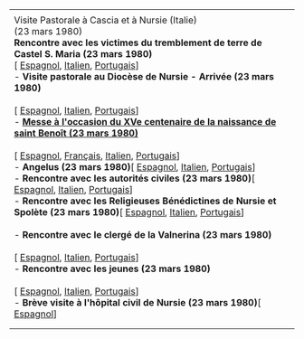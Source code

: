 |     |
| --- |
|  |
| Visite Pastorale à Cascia et à Nursie (Italie)<br>(23 mars 1980)<br>**Rencontre avec les victimes du tremblement de terre de Castel S. Maria (23 mars 1980)**<br>[ [Espagnol](/content/john-paul-ii/es/speeches/1980/march/documents/hf_jp-ii_spe_19800323_terremotati.html), [Italien](/content/john-paul-ii/it/speeches/1980/march/documents/hf_jp-ii_spe_19800323_terremotati.html), [Portugais](/content/john-paul-ii/pt/speeches/1980/march/documents/hf_jp-ii_spe_19800323_terremotati.html)] <br>- **Visite pastorale au Diocèse de Nursie - Arrivée (23 mars 1980)**<br>  <br>  [ [Espagnol](/content/john-paul-ii/es/speeches/1980/march/documents/hf_jp-ii_spe_19800323_norcia.html), [Italien](/content/john-paul-ii/it/speeches/1980/march/documents/hf_jp-ii_spe_19800323_norcia.html), [Portugais](/content/john-paul-ii/pt/speeches/1980/march/documents/hf_jp-ii_spe_19800323_norcia.html)] <br>- **[Messe à l'occasion du XVe centenaire de la naissance de saint Benoît (23 mars 1980)](/content/john-paul-ii/fr/homilies/1980/documents/hf_jp-ii_hom_19800323_norcia.html)**<br>  <br>  [ [Espagnol](/content/john-paul-ii/es/homilies/1980/documents/hf_jp-ii_hom_19800323_norcia.html), [Français](/content/john-paul-ii/fr/homilies/1980/documents/hf_jp-ii_hom_19800323_norcia.html), [Italien](/content/john-paul-ii/it/homilies/1980/documents/hf_jp-ii_hom_19800323_norcia.html), [Portugais](/content/john-paul-ii/pt/homilies/1980/documents/hf_jp-ii_hom_19800323_norcia.html)]<br>- **Angelus (23 mars 1980)**[ [Espagnol](/content/john-paul-ii/es/angelus/1980/documents/hf_jp-ii_ang_19800323.html), [Italien](/content/john-paul-ii/it/angelus/1980/documents/hf_jp-ii_ang_19800323.html), [Portugais](/content/john-paul-ii/pt/angelus/1980/documents/hf_jp-ii_ang_19800323.html)]<br>- **Rencontre avec les autorités civiles (23 mars 1980)**[ [Espagnol](/content/john-paul-ii/es/speeches/1980/march/documents/hf_jp-ii_spe_19800323_norcia-autorita.html), [Italien](/content/john-paul-ii/it/speeches/1980/march/documents/hf_jp-ii_spe_19800323_norcia-autorita.html), [Portugais](/content/john-paul-ii/pt/speeches/1980/march/documents/hf_jp-ii_spe_19800323_norcia-autorita.html)] <br>- **Rencontre avec les Religieuses Bénédictines de Nursie et Spolète (23 mars 1980)**[ [Espagnol](/content/john-paul-ii/es/speeches/1980/march/documents/hf_jp-ii_spe_19800323_religiose.html), [Italien](/content/john-paul-ii/it/speeches/1980/march/documents/hf_jp-ii_spe_19800323_religiose.html), [Portugais](/content/john-paul-ii/pt/speeches/1980/march/documents/hf_jp-ii_spe_19800323_religiose.html)] <br>  <br>- **Rencontre avec le clergé de la Valnerina (23 mars 1980)**<br>  <br>  [ [Espagnol](/content/john-paul-ii/es/speeches/1980/march/documents/hf_jp-ii_spe_19800323_clero-valnerina.html), [Italien](/content/john-paul-ii/it/speeches/1980/march/documents/hf_jp-ii_spe_19800323_clero-valnerina.html), [Portugais](/content/john-paul-ii/pt/speeches/1980/march/documents/hf_jp-ii_spe_19800323_clero-valnerina.html)] <br>- **Rencontre avec les jeunes (23 mars 1980)**<br>  <br>  [ [Espagnol](/content/john-paul-ii/es/speeches/1980/march/documents/hf_jp-ii_spe_19800323_norcia-giovani.html), [Italien](/content/john-paul-ii/it/speeches/1980/march/documents/hf_jp-ii_spe_19800323_norcia-giovani.html), [Portugais](/content/john-paul-ii/pt/speeches/1980/march/documents/hf_jp-ii_spe_19800323_norcia-giovani.html)] <br>- **Brève visite à l'hôpital civil de Nursie (23 mars 1980)**[ [Espagnol](/content/john-paul-ii/it/speeches/1980/march/documents/hf_jp-ii_spe_19800323_norcia-ospedale.html)] |
|  |
|  |